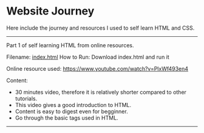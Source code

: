 # Website Journey

Here include the journey and resources I used to self learn HTML and CSS.

<hr>
Part 1 of self learning HTML from online resources.

Filename: [index.html](index.html)
How to Run: Download index.html and run it

Online resource used: https://www.youtube.com/watch?v=PlxWf493en4

Content: 
- 30 minutes video, therefore it is relatively shorter compared to other tutorials.
- This video gives a good introduction to HTML.
- Content is easy to digest even for begginner. 
- Go through the basic tags used in HTML.

<hr>
